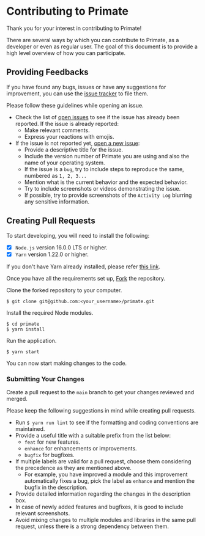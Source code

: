# Contributing to Primate

Thank you for your interest in contributing to Primate! 

There are several ways by which you can contribute to Primate, as a developer or even as regular user.
The goal of this document is to provide a high level overview of how you can participate.

## Providing Feedbacks

If you have found any bugs, issues or have any suggestions for improvement, you can use the [issue tracker](https://github.com/getprimate/primate/issues) to file them.

Please follow these guidelines while opening an issue.
- Check the list of [open issues](https://github.com/getprimate/primate/issues?q=is%3Aopen+is%3Aissue) to see if the issue has already been reported. 
  If the issue is already reported:
  - Make relevant comments. 
  - Express your reactions with emojis.
- If the issue is not reported yet, [open a new issue](https://github.com/getprimate/primate/issues/new):
  - Provide a descriptive title for the issue.
  - Include the version number of Primate you are using and also the name of your operating system.
  - If the issue is a `bug`, try to include steps to reproduce the same, numbered as `1, 2, 3...`
  - Mention what is the current behavior and the expected behavior.
  - Try to include screenshots or videos demonstrating the issue.
  - If possible, try to provide screenshots of the `Activity Log` blurring any sensitive information. 

## Creating Pull Requests

To start developing, you will need to install the following:

- [x] `Node.js` version 16.0.0 LTS or higher.
- [x] `Yarn` version 1.22.0 or higher.

If you don't have Yarn already installed, please refer [this link](https://yarnpkg.com/getting-started/install).

Once you have all the requirements set up, [Fork](https://github.com/getprimate/primate/fork) the repository.

Clone the forked repository to your computer.
```shell
$ git clone git@github.com:<your_username>/primate.git
```

Install the required Node modules.
```shell
$ cd primate
$ yarn install
```

Run the application.
```shell
$ yarn start
```

You can now start making changes to the code.

### Submitting Your Changes

Create a pull request to the `main` branch to get your changes reviewed and merged.

Please keep the following suggestions in mind while creating pull requests.
- Run `$ yarn run lint` to see if the formatting and coding conventions are maintained.
- Provide a useful title with a suitable prefix from the list below:
  - `feat` for new features.
  - `enhance` for enhancements or improvements.
  - `bugfix` for bugfixes.
- If multiple labels are valid for a pull request, choose them considering the precedence as they are mentioned above.
    - For example, you have improved a module and this improvement automatically fixes a bug, 
      pick the label as `enhance` and mention the bugfix in the description.
- Provide detailed information regarding the changes in the description box.
- In case of newly added features and bugfixes, it is good to include relevant screenshots.
- Avoid mixing changes to multiple modules and libraries in the same pull request, unless there is a strong dependency between them.

